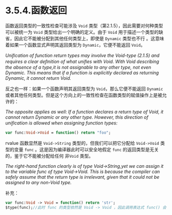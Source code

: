 # 3.5.4.函数返回

函数返回类型的一致性检查可能涉及 `Void` 类型（第2.1.5），因此需要对何种类型可以被统一为 `Void` 类型给出一个明确的定义。由于 `Void` 用于描述一个类型的缺省，因此它不能被分配到其他任何类型上，即使是 `Dynamic` 类型也不行 。这意味着如果一个函数显式声明其返回类型为 `Dynamic`，它便不能返回 `Void`。

*Uniﬁcation of function return types may involve the Void-type (2.1.5) and requires a clear deﬁnition of what uniﬁes with Void. With Void describing the absence of a type,it is not assignable to any other type, not even Dynamic. This means that if a function is explicitly declared as returning Dynamic, it cannot return Void.*

反之也一样：如果一个函数声明其返回类型为 `Void`，那么它便不能返回 `Dynamic` 或者其他任何类型。但是这个方向上的一致性检查在函数类型的赋值操作上是被允许的：

*The opposite applies as well: If a function declares a return type of Void, it cannot return Dynamic or any other type. However, this direction of uniﬁcation is allowed when assigning function types:*

```haxe
var func:Void->Void = function() return "foo";
```

rvalue 函数显然是 `Void->String`  类型的，但我们可以把它分配给 `Void->Void` 类型的变量 `func` 。这是因为编译器此时可以安全地假定 `func` 的返回类型是无关的，鉴于它不能被分配给任何 非`Void` 类型。

*The right-hand function clearly is of type Void->String,yet we can assign it to the variable func of type Void->Void. This is because the compiler can safely assume that the return type is irrelevant, given that it could not be assigned to any non-Void type.*

补充：

```haxe
var func:Void -> Void = function() return 'str';
$type(func);//此时 func 的类型依然是 Void -> Void ，因此调用表达式 func() 会得到 Void 返回
```



